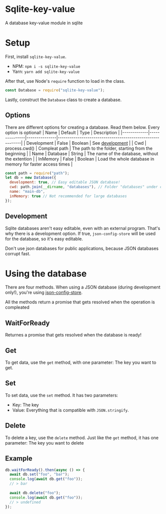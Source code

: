 # Sqlite-key-value
A database key-value module in sqlite

# Setup
First, install `sqlite-key-value`.
- NPM: `npm i -s sqlite-key-value`
- Yarn: `yarn add sqlite-key-value`

After that, use Node's `require` function to load in the class.
```js
const Database = require("sqlite-key-value");
```
Lastly, construct the `Database` class to create a database.

## Options
There are different options for creating a database. Read them below. Every option is optional!
| Name        | Default       | Type          | Description                                               |
|-------------|---------------|---------------|-----------------------------------------------------------|
| Development | False         | Boolean       | See [development](development)                            |
| Cwd         | process.cwd() | Compleat path | The path to the folder, starting from the beginning       |
| Name        | Database      | String        | The name of the database, without the extention           |
| InMemory    | False         | Boolean       | Load the whole database in memory for faster access times |
```js
const path = require("path");
let db = new Database({
  development: true, // Easy editable JSON database!
  cwd: path.join(__dirname, "databases"), // Folder "databases" under current directory
  name: "main-db",
  inMemory: true // Not recommended for large databases
});
```

## Development
Sqlite databases aren't easy editable, even with an external program. That's why there is a development option. If true, `json-config-store` will be used for the database, so it's easy editable.

Don't use json databases for public applications, because JSON databases corrupt fast.

# Using the database
There are four methods. When using a JSON database (during development only!), you're using [json-config-store](https://www.npmjs.com/package/json-config-store).

All the methods return a promise that gets resolved when the operation is compleated

## WaitForReady
Returnes a promise that gets resolved when the database is ready!

## Get
To get data, use the `get` method, with one parameter: The key you want to get.

## Set
To set data, use the `set` method. It has two parameters:
- Key: The key
- Value: Everything that is compatible with `JSON.stringify`.

## Delete
To delete a key, use the `delete` method. Just like the `get` method, it has one parameter: The key you want to delete

## Example
```js 
db.waitForReady().then(async () => {
  await db.set("foo", "bar");
  console.log(await db.get("foo"));
  // > bar
  
  await db.delete("foo");
  console.log(await db.get("foo"));
  // > undefined
});
```
